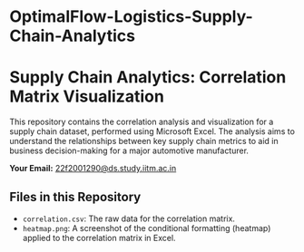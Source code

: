 # OptimalFlow-Logistics-Supply-Chain-Analytics
# Supply Chain Analytics: Correlation Matrix Visualization

This repository contains the correlation analysis and visualization for a supply chain dataset, performed using Microsoft Excel. The analysis aims to understand the relationships between key supply chain metrics to aid in business decision-making for a major automotive manufacturer.

**Your Email:** 22f2001290@ds.study.iitm.ac.in

## Files in this Repository

* `correlation.csv`: The raw data for the correlation matrix.
* `heatmap.png`: A screenshot of the conditional formatting (heatmap) applied to the correlation matrix in Excel.

